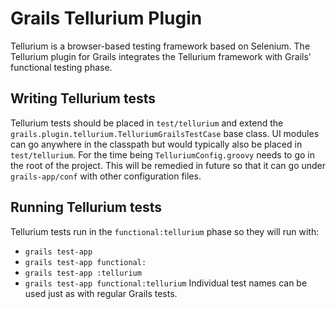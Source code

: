 # Grails Tellurium Plugin

Tellurium is a browser-based testing framework based on Selenium. The Tellurium plugin for Grails integrates the Tellurium framework with Grails' functional testing phase.

## Writing Tellurium tests
Tellurium tests should be placed in `test/tellurium` and extend the `grails.plugin.tellurium.TelluriumGrailsTestCase` base class. UI modules can go anywhere in the classpath but would typically also be placed in `test/tellurium`. For the time being `TelluriumConfig.groovy` needs to go in the root of the project. This will be remedied in future so that it can go under `grails-app/conf` with other configuration files.

## Running Tellurium tests
Tellurium tests run in the `functional:tellurium` phase so they will run with:
 * `grails test-app`
 * `grails test-app functional:`
 * `grails test-app :tellurium`
 * `grails test-app functional:tellurium`
Individual test names can be used just as with regular Grails tests.